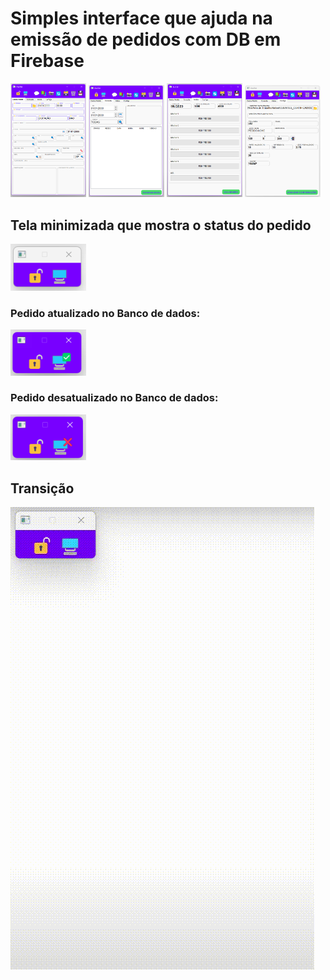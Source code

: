 <div>
  <h1>Simples interface que ajuda na emissão de pedidos com DB em Firebase</h1>
  <img src="/img/tela1-maximizado.png" style="width: 24%; display: inline-block;">
  <img src="/img/tela2-maximizado.png" style="width: 24%; display: inline-block;">
  <img src="/img/tela3-maximizado.png" style="width: 24%; display: inline-block;">
  <img src="/img/tela4-maximizado.png" style="width: 24%; display: inline-block;">
  
  <h2>Tela minimizada que mostra o status do pedido</h2>
  <img src="/img/tela1-minimizado.png" style="width: 24%; display: inline-block;">
  <h3>Pedido atualizado no Banco de dados:</h3>
  <img src="/img/tela2-minimizado.png" style="width: 24%; display: inline-block;">
  <h3>Pedido desatualizado no Banco de dados:</h3>
  <img src="/img/tela3-minimizado.png" style="width: 24%; display: inline-block;">

  <h2>Transição</h2>
  <img src="/img/tela-transicaop.gif">

</div>
